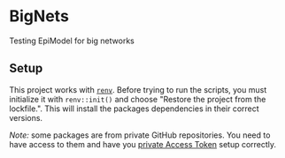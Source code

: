 # BigNets

Testing EpiModel for big networks

## Setup

This project works with [`renv`](https://rstudio.github.io/renv/index.html).
Before trying to run the scripts, you must initialize it with `renv::init()` and
choose "Restore the project from the lockfile.". This will install the packages
dependencies in their correct versions.

*Note:* some packages are from private GitHub repositories. You need to have
access to them and have you [private Access Token](https://docs.github.com/en/authentication/keeping-your-account-and-data-secure/creating-a-personal-access-token) setup correctly.
